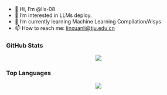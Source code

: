 - 👋 Hi, I’m @llx-08
- 👀 I’m interested in LLMs deploy.
- 🌱 I’m currently learning Machine Learning Compilation/AIsys
- 📫 How to reach me: linxuanli@tju.edu.cn

<!---
llx-08/llx-08 is a ✨ special ✨ repository because its `README.md` (this file) appears on your GitHub profile.
You can click the Preview link to take a look at your changes.
--->


### GitHub Stats

<p align="center">
  <a href = "https://github.com/llx-08">
<img src="https://github-readme-stats.vercel.app/api?username=CYang828&show_icons=true&title_color=ffc857&icon_color=8ac926&text_color=daf7dc&bg_color=151515&count_private=true&include_all_commits=true">
  </a>
 </p>
 
### Top Languages

<p align="center">
<a href = "https://github.com/CYang828">
  <img src="https://github-readme-stats.vercel.app/api/top-langs/?username=llx-08&layout=compact&title_color=ffc857&icon_color=8ac926&text_color=daf7dc&bg_color=151515&card_width=400">
</a>
</p>
